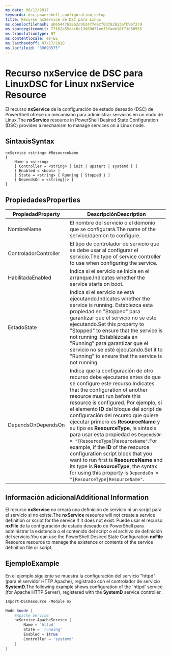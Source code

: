 ```yaml
---
ms.date: 06/12/2017
keywords: dsc,powershell,configuration,setup
title: Recurso nxService de DSC para Linux
ms.openlocfilehash: ab6544762862c9b2477e92f0d782b13afb96f2c9
ms.sourcegitcommit: 77f62a55cac8c13d69d51eef5fade18f71d66955
ms.translationtype: HT
ms.contentlocale: es-ES
ms.lasthandoff: 07/17/2018
ms.locfileid: "39093575"
---
```

# <a name="dsc-for-linux-nxservice-resource"></a><span data-ttu-id="6adcc-103">Recurso nxService de DSC para Linux</span><span class="sxs-lookup"><span data-stu-id="6adcc-103">DSC for Linux nxService Resource</span></span>

<span data-ttu-id="6adcc-104">El recurso **nxService** de la configuración de estado deseado (DSC) de PowerShell ofrece un mecanismo para administrar servicios en un nodo de Linux.</span><span class="sxs-lookup"><span data-stu-id="6adcc-104">The **nxService** resource in PowerShell Desired State Configuration (DSC) provides a mechanism to manage services on a Linux node.</span></span>

## <a name="syntax"></a><span data-ttu-id="6adcc-105">Sintaxis</span><span class="sxs-lookup"><span data-stu-id="6adcc-105">Syntax</span></span>

```
nxService <string> #ResourceName
{
    Name = <string>
    [ Controller = <string> { init | upstart | systemd } ]
    [ Enabled = <bool> ]
    [ State = <string> { Running | Stopped } ]
    [ DependsOn = <string[]> ]
}
```

## <a name="properties"></a><span data-ttu-id="6adcc-106">Propiedades</span><span class="sxs-lookup"><span data-stu-id="6adcc-106">Properties</span></span>
|  <span data-ttu-id="6adcc-107">Propiedad</span><span class="sxs-lookup"><span data-stu-id="6adcc-107">Property</span></span> |  <span data-ttu-id="6adcc-108">Descripción</span><span class="sxs-lookup"><span data-stu-id="6adcc-108">Description</span></span> |
|---|---|
| <span data-ttu-id="6adcc-109">Nombre</span><span class="sxs-lookup"><span data-stu-id="6adcc-109">Name</span></span>| <span data-ttu-id="6adcc-110">El nombre del servicio o el demonio que se configurará.</span><span class="sxs-lookup"><span data-stu-id="6adcc-110">The name of the service/daemon to configure.</span></span>|
| <span data-ttu-id="6adcc-111">Controlador</span><span class="sxs-lookup"><span data-stu-id="6adcc-111">Controller</span></span>| <span data-ttu-id="6adcc-112">El tipo de controlador de servicio que se debe usar al configurar el servicio.</span><span class="sxs-lookup"><span data-stu-id="6adcc-112">The type of service controller to use when configuring the service.</span></span>|
| <span data-ttu-id="6adcc-113">Habilitada</span><span class="sxs-lookup"><span data-stu-id="6adcc-113">Enabled</span></span>| <span data-ttu-id="6adcc-114">Indica si el servicio se inicia en el arranque.</span><span class="sxs-lookup"><span data-stu-id="6adcc-114">Indicates whether the service starts on boot.</span></span>|
| <span data-ttu-id="6adcc-115">Estado</span><span class="sxs-lookup"><span data-stu-id="6adcc-115">State</span></span>| <span data-ttu-id="6adcc-116">Indica si el servicio se está ejecutando.</span><span class="sxs-lookup"><span data-stu-id="6adcc-116">Indicates whether the service is running.</span></span> <span data-ttu-id="6adcc-117">Establezca esta propiedad en "Stopped" para garantizar que el servicio no se esté ejecutando.</span><span class="sxs-lookup"><span data-stu-id="6adcc-117">Set this property to "Stopped" to ensure that the service is not running.</span></span> <span data-ttu-id="6adcc-118">Establézcala en "Running" para garantizar que el servicio no se esté ejecutando.</span><span class="sxs-lookup"><span data-stu-id="6adcc-118">Set it to "Running" to ensure that the service is not running.</span></span>|
| <span data-ttu-id="6adcc-119">DependsOn</span><span class="sxs-lookup"><span data-stu-id="6adcc-119">DependsOn</span></span> | <span data-ttu-id="6adcc-120">Indica que la configuración de otro recurso debe ejecutarse antes de que se configure este recurso.</span><span class="sxs-lookup"><span data-stu-id="6adcc-120">Indicates that the configuration of another resource must run before this resource is configured.</span></span> <span data-ttu-id="6adcc-121">Por ejemplo, si el elemento **ID** del bloque del script de configuración del recurso que quiere ejecutar primero es **ResourceName** y su tipo es **ResourceType**, la sintaxis para usar esta propiedad es `DependsOn = "[ResourceType]ResourceName"`.</span><span class="sxs-lookup"><span data-stu-id="6adcc-121">For example, if the **ID** of the resource configuration script block that you want to run first is **ResourceName** and its type is **ResourceType**, the syntax for using this property is `DependsOn = "[ResourceType]ResourceName"`.</span></span>|

## <a name="additional-information"></a><span data-ttu-id="6adcc-122">Información adicional</span><span class="sxs-lookup"><span data-stu-id="6adcc-122">Additional Information</span></span>

<span data-ttu-id="6adcc-123">El recurso **nxService** no creará una definición de servicio ni un script para el servicio si no existe.</span><span class="sxs-lookup"><span data-stu-id="6adcc-123">The **nxService** resource will not create a service definition or script for the service if it does not exist.</span></span> <span data-ttu-id="6adcc-124">Puede usar el recurso **nxFile** de la configuración de estado deseado de PowerShell para administrar la existencia o el contenido del script o el archivo de definición del servicio.</span><span class="sxs-lookup"><span data-stu-id="6adcc-124">You can use the PowerShell Desired State Configuration **nxFile** Resource resource to manage the existence or contents of the service definition file or script.</span></span>

## <a name="example"></a><span data-ttu-id="6adcc-125">Ejemplo</span><span class="sxs-lookup"><span data-stu-id="6adcc-125">Example</span></span>

<span data-ttu-id="6adcc-126">En el ejemplo siguiente se muestra la configuración del servicio "httpd" (para el servidor HTTP Apache), registrado con el controlador de servicio **SystemD**.</span><span class="sxs-lookup"><span data-stu-id="6adcc-126">The following example shows configuration of the 'httpd' service (for Apache HTTP Server), registered with the **SystemD** service controller.</span></span>

```powershell
Import-DSCResource -Module nx

Node $node {
    #Apache Service
    nxService ApacheService {
        Name = 'httpd'
        State = 'running'
        Enabled = $true
        Controller = 'systemd'
    }
}
```